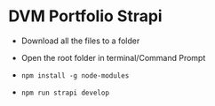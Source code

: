# DVM Portfolio Strapi
 
* Download all the files to a folder
* Open the root folder in terminal/Command Prompt

* ```npm install -g node-modules```
* ```npm run strapi develop```
